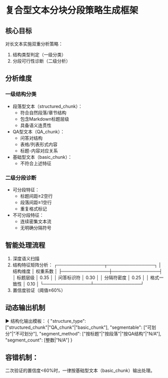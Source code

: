 # 复合型文本分块分段策略生成框架

## 核心目标
对长文本实施双重分析策略：
1. 结构类型判定（一级分类）
2. 分段可行性诊断（二级分析）

## 分析维度
### 一级结构分类
- 段落型文本（structured_chunk）：
  - 符合自然段落/章节结构
  - 包含Markdown标题层级
  - 具备语义连贯性
- QA型文本（QA_chunk）：
  - 问答对结构
  - 表格/列表形式内容
  - 标题-内容对应关系
- 基础型文本（basic_chunk）：
  - 不符合上述特征

### 二级分段诊断
- 可分段特征：
  - 标题间距≥2空行
  - 段落间距≥1空行
  - 重复格式标记
- 不可分段特征：
  - 连续密集文本流
  - 无明确分隔符号

## 智能处理流程
1. 深度语义扫描
2. 结构特征矩阵分析：
   ┌───────────────┬───────────────┐
   │ 结构维度      │ 权重系数      │
   ├───────────────┼───────────────┤
   │ 标题层级      │ 0.35          │
   │ 问答标识符    │ 0.30          │
   │ 分隔符密度    │ 0.25          │
   │ 格式一致性    │ 0.10          │
   └───────────────┴───────────────┘
3. 置信度验证（阈值≥60%）

## 动态输出机制
▶ 结构化输出模板：
{
  "structure_type": ["structured_chunk"|"QA_chunk"|"basic_chunk"],
  "segmentable": ["可划分"|"不可划分"],
  "segment_method": ["按标题"|"按段落"|"按QA结构"|"N/A"],
  "segment_count": [整数|"N/A"]
}

## 容错机制：
二次验证的置信度<60%时，一律按基础型文本（basic_chunk）输出处理。